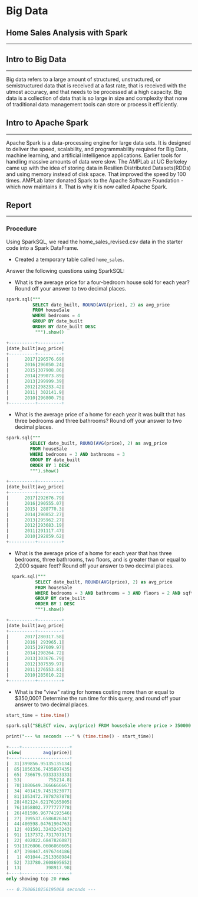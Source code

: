 # **Big Data**
## Home Sales Analysis with Spark
---
## Intro to Big Data
---

Big data refers to a large amount
of structured, unstructured, or
semistructured data that is received at a
fast rate, that is received with the utmost
accuracy, and that needs to be
processed at a high capacity. Big data is a collection of data that is so large in size and complexity that none of traditional data management tools can store or process it efficiently.

## Intro to Apache Spark
---

Apache Spark is a data-processing engine for large data sets. It is designed to deliver the speed, scalability, and programmability required for Big Data, machine learning, and artificial intelligence applications.
Earlier tools for handling massive amounts of data were slow. The AMPLab at UC Berkeley came up with the idea of storing data in Resilien Distributed Datasets(RDDs) and using memory instead of disk space. That improved the speed by 100 times. AMPLab  later donated Spark to the Apache Software Foundation - which now maintains it. That is why it is now called Apache Spark.

## Report
---
### Procedure
Using SparkSQL, we read the home_sales_revised.csv data in the starter code into a Spark DataFrame.

  * Created a temporary table called `home_sales`.
  
Answer the following questions using SparkSQL:

  * What is the average price for a four-bedroom house sold for each year? Round off your answer to two decimal places.

```SQL
spark.sql("""
          SELECT date_built, ROUND(AVG(price), 2) as avg_price
          FROM houseSale
          WHERE bedrooms = 4
          GROUP BY date_built
          ORDER BY date_built DESC
           """).show()

+----------+---------+
|date_built|avg_price|
+----------+---------+
|      2017|296576.69|
|      2016|296050.24|
|      2015|307908.86|
|      2014|299073.89|
|      2013|299999.39|
|      2012|298233.42|
|      2011| 302141.9|
|      2010|296800.75|
+----------+---------+
```

   * What is the average price of a home for each year it was built that has three bedrooms and three bathrooms? Round off your answer to two decimal places.

  ```SQL
  spark.sql("""
           SELECT date_built, ROUND(AVG(price), 2) as avg_price
           FROM houseSale
           WHERE bedrooms = 3 AND bathrooms = 3
           GROUP BY date_built
           ORDER BY 1 DESC
           """).show()

  +----------+---------+
|date_built|avg_price|
+----------+---------+
|      2017|292676.79|
|      2016|290555.07|
|      2015| 288770.3|
|      2014|290852.27|
|      2013|295962.27|
|      2012|293683.19|
|      2011|291117.47|
|      2010|292859.62|
+----------+---------+ 
```

* What is the average price of a home for each year that has three bedrooms, three bathrooms, two floors, and is greater than or equal to 2,000 square feet? Round off your answer to two decimal places.  
  
```SQL
  spark.sql("""
           SELECT date_built, ROUND(AVG(price), 2) as avg_price
           FROM houseSale
           WHERE bedrooms = 3 AND bathrooms = 3 AND floors = 2 AND sqft_living >= 2000
           GROUP BY date_built
           ORDER BY 1 DESC
           """).show()

+----------+---------+
|date_built|avg_price|
+----------+---------+
|      2017|280317.58|
|      2016| 293965.1|
|      2015|297609.97|
|      2014|298264.72|
|      2013|303676.79|
|      2012|307539.97|
|      2011|276553.81|
|      2010|285010.22|
+----------+---------+
```
  * What is the "view" rating for homes costing more than or equal to $350,000? Determine the run time for this query, and round off your answer to two decimal places.

 ```SQL
 start_time = time.time()

spark.sql("SELECT view, avg(price) FROM houseSale where price > 350000 group by view").show()

print("--- %s seconds ---" % (time.time() - start_time))

+----+------------------+
|view|        avg(price)|
+----+------------------+
|  31|399856.95135135134|
|  85|1056336.7435897435|
|  65| 736679.9333333333|
|  53|          755214.8|
|  78|1080649.3666666667|
|  34| 401419.7451923077|
|  81|1053472.7878787878|
|  28|402124.62176165805|
|  76|1058802.7777777778|
|  26|401506.96774193546|
|  27| 399537.6586826347|
|  44|400598.04761904763|
|  12| 401501.3243243243|
|  91| 1137372.731707317|
|  22| 402022.6847826087|
|  93|1026006.0606060605|
|  47| 398447.4976744186|
|   1| 401044.2513368984|
|  52| 733780.2608695652|
|  13|         398917.98|
+----+------------------+
only showing top 20 rows

--- 0.7600610256195068 seconds ---
```